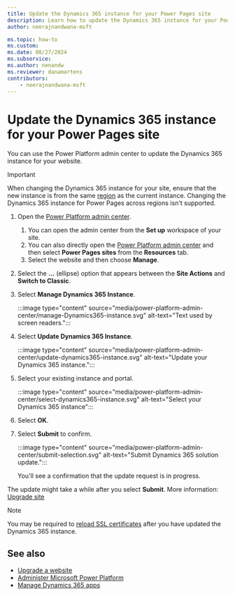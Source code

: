 ```yaml
---
title: Update the Dynamics 365 instance for your Power Pages site
description: Learn how to update the Dynamics 365 instance for your Power Pages site.
author: neerajnandwana-msft

ms.topic: how-to
ms.custom: 
ms.date: 08/27/2024
ms.subservice: 
ms.author: nenandw
ms.reviewer: danamartens
contributors:
    - neerajnandwana-msft
---
```


# Update the Dynamics 365 instance for your Power Pages site

You can use the Power Platform admin center to update the Dynamics 365 instance for your website.

> [!IMPORTANT]
> When changing the Dynamics 365 instance for your site, ensure that the new instance is from the same [region](/power-platform/admin/regions-overview) as the current instance. Changing the Dynamics 365 instance for Power Pages across regions isn't supported.

1. Open the [Power Platform admin center](admin-overview.md).
    1. You can open the admin center from the **Set up** workspace of your site.
    1. You can also directly open the [Power Platform admin center](https://aks.ms/ppac) and then select **Power Pages sites** from the **Resources** tab.
    1. Select the website and then choose **Manage**.

1. Select the **...** (ellipse) option that appears between the **Site Actions** and **Switch to Classic**.

1. Select **Manage Dynamics 365 Instance**.

    :::image type="content" source="media/power-platform-admin-center/manage-Dynamics365-instance.svg" alt-text="Text used by screen readers.":::

1. Select **Update Dynamics 365 Instance**.

    :::image type="content" source="media/power-platform-admin-center/update-dynamics365-instance.svg" alt-text="Update your Dynamics 365 instance.":::

1. Select your existing instance and portal.

    :::image type="content" source="media/power-platform-admin-center/select-dynamics365-instance.svg" alt-text="Select your Dynamics 365 instance":::

1. Select **OK**.

1. Select **Submit** to confirm.

    :::image type="content" source="media/power-platform-admin-center/submit-selection.svg" alt-text="Submit Dynamics 365 solution update.":::

    You'll see a confirmation that the update request is in progress.

The update might take a while after you select **Submit**. More information: [Upgrade site](upgrade-site.md)

> [!NOTE]
> You may be required to [reload SSL certificates](/power-apps/maker/portals/admin/manage-ssl-certificates) after you have updated the Dynamics 365 instance.

## See also

- [Upgrade a website](upgrade-site.md) 
- [Administer Microsoft Power Platform](/power-platform/admin/admin-documentation) 
- [Manage Dynamics 365 apps](/power-platform/admin/manage-apps)
